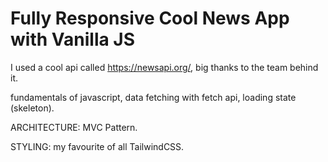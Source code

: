 # Fully Responsive Cool News App with Vanilla JS

I used a cool api called https://newsapi.org/, big thanks to the team behind it.

fundamentals of javascript, data fetching with fetch api, loading state (skeleton).

ARCHITECTURE: MVC Pattern.

STYLING: my favourite of all TailwindCSS.
